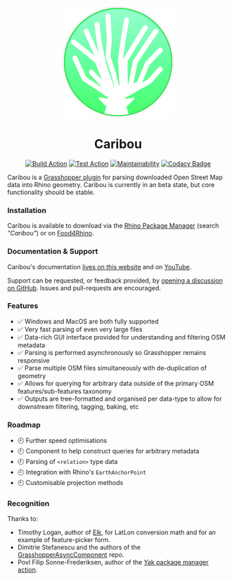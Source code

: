 <div align="center">

![Caribou Logo](/assets/logo_logo.png)

# Caribou

[![Build Action](https://github.com/philipbelesky/Caribou/workflows/Build%20Grasshopper%20Plugin/badge.svg)](https://github.com/philipbelesky/Caribou/actions/workflows/dotnet-grasshopper.yml)
[![Test Action](https://github.com/philipbelesky/Caribou/workflows/Test%20Grasshopper%20Plugin/badge.svg)](https://github.com/philipbelesky/Caribou/actions/workflows/dotnet-tests.yml)
[![Maintainability](https://api.codeclimate.com/v1/badges/20e0e2fd92a1951ccb20/maintainability)](https://codeclimate.com/github/philipbelesky/Caribou/maintainability)
[![Codacy Badge](https://app.codacy.com/project/badge/Grade/39c17c1e89d74fccbece8013b74cb7b6)](https://www.codacy.com/gh/philipbelesky/Caribou/dashboard?utm_source=github.com&amp;utm_medium=referral&amp;utm_content=philipbelesky/Caribou&amp;utm_campaign=Badge_Grade)

</div>

Caribou is a [Grasshopper plugin](https://www.grasshopper3d.com/) for parsing downloaded Open Street Map data into Rhino geometry. Caribou is currently in an beta state, but core functionality should be stable.

### Installation

Caribou is available to download via the [Rhino Package Manager](https://www.rhino3d.com/features/package-manager/) (search *"Caribou"*) or on [Food4Rhino](https://www.food4rhino.com/en/app/caribou?lang=en).

### Documentation & Support

Caribou's documentation [lives on this website](https://caribou.philipbelesky.com) and on [YouTube](https://www.youtube.com/user/philipbelesky).

Support can be requested, or feedback provided, by [opening a discussion on GitHub](https://github.com/philipbelesky/Caribou/discussions). Issues and pull-requests are encouraged.

### Features

- ✅ Windows and MacOS are both fully supported
- ✅ Very fast parsing of even very large files
- ✅ Data-rich GUI interface provided for understanding and filtering OSM metadata
- ✅ Parsing is performed asynchronously so Grasshopper remains responsive
- ✅ Parse multiple OSM files simultaneously with de-duplication of geometry
- ✅ Allows for querying for arbitrary data outside of the primary OSM features/sub-features taxonomy
- ✅ Outputs are tree-formatted and organised per data-type to allow for downstream filtering, tagging, baking, etc

### Roadmap

- 🕘 Further speed optimisations
- 🕘 Component to help construct queries for arbitrary metadata
- 🕘 Parsing of `<relation>` type data
- 🕘 Integration with Rhino's `EarthAnchorPoint`
- 🕘 Customisable projection methods

### Recognition

Thanks to:

- Timothy Logan, author of [Elk](https://github.com/logant/Elk), for LatLon conversion math and for an example of feature-picker form.
- Dimitrie Stefanescu and the authors of the [GrasshopperAsyncComponent](https://github.com/specklesystems/GrasshopperAsyncComponent) repo.
- Povl Filip Sonne-Frederiksen, author of the [Yak package manager action](https://github.com/pfmephisto/rhino-yak).
